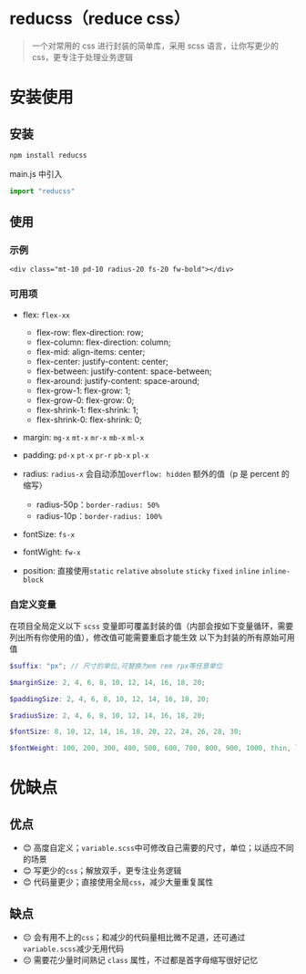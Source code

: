 # reducss（reduce css）

> 一个对常用的 css 进行封装的简单库，采用 scss 语言，让你写更少的 css，更专注于处理业务逻辑

# 安装使用

## 安装

```cmd
npm install reducss
```

main.js 中引入

```js
import "reducss"
```

## 使用

### 示例

```hmtl
<div class="mt-10 pd-10 radius-20 fs-20 fw-bold"></div>
```

### 可用项

- flex: `flex-xx`

  - flex-row: flex-direction: row;
  - flex-column: flex-direction: column;
  - flex-mid: align-items: center;
  - flex-center: justify-content: center;
  - flex-between: justify-content: space-between;
  - flex-around: justify-content: space-around;
  - flex-grow-1: flex-grow: 1;
  - flex-grow-0: flex-grow: 0;
  - flex-shrink-1: flex-shrink: 1;
  - flex-shrink-0: flex-shrink: 0;

- margin: `mg-x` `mt-x` `mr-x` `mb-x` `ml-x`
- padding: `pd-x` `pt-x` `pr-r` `pb-x` `pl-x`
- radius: `radius-x`
  会自动添加`overflow: hidden`
  额外的值（p 是 percent 的缩写）
  - radius-50p：`border-radius: 50%`
  - radius-10p：`border-radius: 100%`
- fontSize: `fs-x`
- fontWight: `fw-x`
- position: 直接使用`static` `relative` `absolute` `sticky` `fixed` `inline` `inline-block`

### 自定义变量

在项目全局定义以下 `scss` 变量即可覆盖封装的值（内部会按如下变量循环，需要列出所有你使用的值），修改值可能需要重启才能生效
以下为封装的所有原始可用值

```scss
$suffix: "px"; // 尺寸的单位,可替换为em rem rpx等任意单位

$marginSize: 2, 4, 6, 8, 10, 12, 14, 16, 18, 20;

$paddingSize: 2, 4, 6, 8, 10, 12, 14, 16, 18, 20;

$radiusSize: 2, 4, 6, 8, 10, 12, 14, 16, 18, 20;

$fontSize: 8, 10, 12, 14, 16, 18, 20, 22, 24, 26, 28, 30;

$fontWeight: 100, 200, 300, 400, 500, 600, 700, 800, 900, 1000, thin, lighter, light, normal, medium, bold, bolder;
```

# 优缺点

## 优点

- 😊 高度自定义；`variable.scss`中可修改自己需要的尺寸，单位；以适应不同的场景
- 😊 写更少的`css`；解放双手，更专注业务逻辑
- 😊 代码量更少；直接使用全局`css`，减少大量重复属性

## 缺点

- 😔 会有用不上的`css`；和减少的代码量相比微不足道，还可通过`variable.scss`减少无用代码
- 😔 需要花少量时间熟记 `class` 属性，不过都是首字母缩写很好记忆
